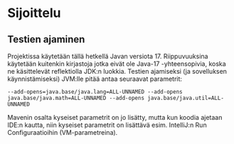 # Sijoittelu

## Testien ajaminen

Projektissa käytetään tällä hetkellä Javan versiota 17. Riippuvuuksina käytetään kuitenkin kirjastoja jotka eivät ole Java-17 -yhteensopivia, koska ne käsittelevät reflektiolla JDK:n luokkia. Testien
ajamiseksi (ja sovelluksen käynnistämiseksi) JVM:lle pitää antaa seuraavat parametrit:

`--add-opens=java.base/java.lang=ALL-UNNAMED --add-opens java.base/java.math=ALL-UNNAMED --add-opens java.base/java.util=ALL-UNNAMED`

Mavenin osalta kyseiset parametrit on jo lisätty, mutta kun koodia ajetaan IDE:n kautta, niin kyseiset parametrit on lisättävä esim.
IntelliJ:n Run Configuraatioihin (VM-parametreina).